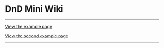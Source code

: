 # DnD Mini Wiki

* * *
[View the example page](example.md)

[View the second example page](A%20second%20Test.md)
* * *
